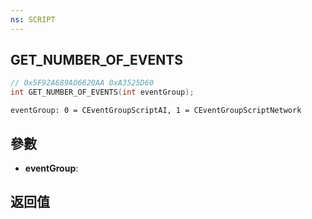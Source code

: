 ```yaml
---
ns: SCRIPT
---
```

## GET_NUMBER_OF_EVENTS

```c
// 0x5F92A689A06620AA 0xA3525D60
int GET_NUMBER_OF_EVENTS(int eventGroup);
```

```
eventGroup: 0 = CEventGroupScriptAI, 1 = CEventGroupScriptNetwork  
```

## 參數
* **eventGroup**: 

## 返回值
